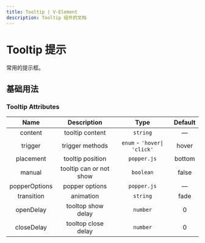 ```yaml
---
title: Tooltip | V-Element
description: Tooltip 组件的文档
---
```


# Tooltip 提示

常用的提示框。

## 基础用法

<preview path="../demo/Tooltip/Basic.vue" title="基础用法" description="Tooltip 组件的基础用法"></preview>

### Tooltip Attributes

|     Name      |       Description       |            Type             | Default |
| :-----------: | :---------------------: | :-------------------------: | :-----: |
|    content    |     tooltip content     |          `string`           |    —    |
|    trigger    |     trigger methods     | `enum` - `'hover\| 'click'` |  hover  |
|   placement   |    tooltip position     |         `popper.js`         | bottom  |
|    manual     | tooltip can or not show |          `boolean`          |  false  |
| popperOptions |     popper options      |         `popper.js`         |    —    |
|  transition   |        animation        |          `string`           |  fade   |
|   openDelay   |   tooltop show delay    |          `number`           |    0    |
|  closeDelay   |   tooltop close delay   |          `number`           |    0    |
